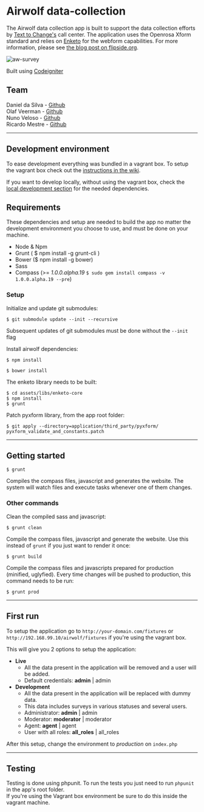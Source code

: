 # Airwolf data-collection
The Airwolf data collection app is built to support the data collection efforts by [Text to Change's](http://texttochange.com) call center. The application uses the Openrosa Xform standard and relies on [Enketo](https://github.com/MartijnR/enketo) for the webform capabilities. For more information, please see [the blog post on flipside.org](http://flipside.org/notes/data-collection-for-call-centers/).

![aw-survey](https://cloud.githubusercontent.com/assets/751330/2946564/d98970ee-d9ec-11e3-9781-ff9e27067c64.png)

Built using [Codeigniter](http://ellislab.com/codeigniter)

## Team
Daniel da Silva - [Github](https://github.com/danielfdsilva)  
Olaf Veerman - [Github](https://github.com/olafveerman)  
Nuno Veloso - [Github](https://github.com/nunoveloso)  
Ricardo Mestre - [Github](https://github.com/ricardomestre)

___

## Development environment
To ease development everything was bundled in a vagrant box. To setup the vagrant box check out the [instructions in the wiki](https://github.com/flipside-org/aw-datacollection/wiki/Vagrant-box).  

If you want to develop locally, without using the vagrant box, check the [local development section](https://github.com/flipside-org/aw-datacollection/wiki/Local-development) for the needed dependencies.


## Requirements
These dependencies and setup are needed to build the app no matter the development environment you choose to use, and must be done on your machine.
- Node & Npm
- Grunt ( $ npm install -g grunt-cli )
- Bower ($ npm install -g bower)
- Sass
- Compass (>= *1.0.0.alpha.19* ```$ sudo gem install compass -v 1.0.0.alpha.19 --pre```)

### Setup

Initialize and update git submodules:
```
$ git submodule update --init --recursive
```
Subsequent updates of git submodules must be done without the ```--init``` flag

Install airwolf dependencies:
```
$ npm install
```
```
$ bower install
```

The enketo library needs to be built:
```
$ cd assets/libs/enketo-core
$ npm install
$ grunt
```
Patch pyxform library, from the app root folder:
```
$ git apply --directory=application/third_party/pyxform/ pyxform_validate_and_constants.patch
```
___

## Getting started
```
$ grunt
```
Compiles the compass files, javascript and generates the website.
The system will watch files and execute tasks whenever one of them changes.

### Other commands
Clean the compiled sass and javascript:
```
$ grunt clean
```

Compile the compass files, javascript and generate the website. Use this instead of ```grunt``` if you just want to render it once:
```
$ grunt build
```

Compile the compass files and javascripts prepared for production (minified, uglyfied). Every time changes will be pushed to production, this command needs to be run:
```
$ grunt prod
```
___

## First run
To setup the application go to ```http://your-domain.com/fixtures``` or ```http://192.168.99.10/airwolf/fixtures``` if you're using the vagrant box.

This will give you 2 options to setup the application:
- **Live**
  - All the data present in the application will be removed and a user will be added.
  - Default credentials: **admin** | admin
- **Development**
  - All the data present in the application will be replaced with dummy data.
  - This data includes surveys in various statuses and several users.
  - Administrator: **admin** | admin
  - Moderator: **moderator** | moderator
  - Agent: **agent** | agent
  - User with all roles: **all_roles** | all_roles

After this setup, change the environment to *production* on ```index.php```
___

## Testing
Testing is done using phpunit. To run the tests you just need to run ```phpunit``` in the app's root folder.  
If you're using the Vagrant box environment be sure to do this inside the vagrant machine.